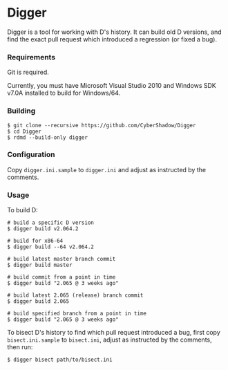 # Digger

Digger is a tool for working with D's history.
It can build old D versions, and find the exact pull request which introduced a regression (or fixed a bug).

### Requirements

Git is required.

Currently, you must have Microsoft Visual Studio 2010 and Windows SDK v7.0A installed to build for Windows/64.

### Building

    $ git clone --recursive https://github.com/CyberShadow/Digger
    $ cd Digger
    $ rdmd --build-only digger

### Configuration

Copy `digger.ini.sample` to `digger.ini` and adjust as instructed by the comments.

### Usage

To build D:

    # build a specific D version
    $ digger build v2.064.2

    # build for x86-64
    $ digger build --64 v2.064.2

    # build latest master branch commit
    $ digger build master

    # build commit from a point in time
    $ digger build "2.065 @ 3 weeks ago"

    # build latest 2.065 (release) branch commit
    $ digger build 2.065

    # build specified branch from a point in time
    $ digger build "2.065 @ 3 weeks ago"

To bisect D's history to find which pull request introduced a bug, first copy `bisect.ini.sample` to `bisect.ini`, adjust as instructed by the comments, then run:

    $ digger bisect path/to/bisect.ini
